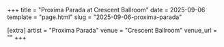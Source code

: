 +++
title = "Proxima Parada at Crescent Ballroom"
date = 2025-09-06
template = "page.html"
slug = "2025-09-06-proxima-parada"

[extra]
artist = "Proxima Parada"
venue = "Crescent Ballroom"
venue_url = ""
+++

